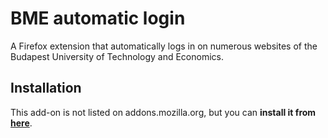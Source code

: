 # BME automatic login
A Firefox extension that automatically logs in on numerous websites of the Budapest University of Technology and Economics.

## Installation
This add-on is not listed on addons.mozilla.org, but you can **install it from [here](https://raw.githubusercontent.com/karlsruhedreams/bme_automatic_login/main/update/versions/bme_automatic_login.xpi)**.
